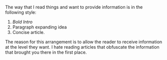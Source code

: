 The way that I read things and want to provide information is in the following style:

1. *Bold Intro*
2. Paragraph expanding idea
3. Concise article.

The reason for this arrangement is to allow the reader to receive information at the level
they want. I hate reading articles that obfuscate the information that brought you there 
in the first place.
